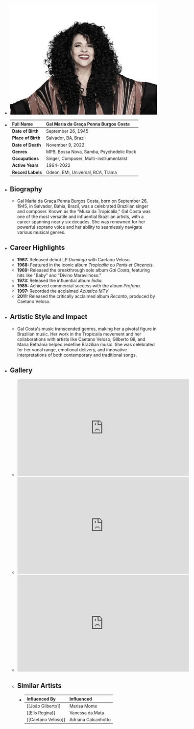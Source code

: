 ---
---




- ![gal costa.png](../assets/gal_costa_1717740296041_0.png)
- | **Full Name**     | Gal Maria da Graça Penna Burgos Costa  |
  |-------------------|-----------------------------------------|
  | **Date of Birth** | September 26, 1945                      |
  | **Place of Birth**| Salvador, BA, Brazil                    |
  | **Date of Death** | November 9, 2022                        |
  | **Genres**        | MPB, Bossa Nova, Samba, Psychedelic Rock|
  | **Occupations**   | Singer, Composer, Multi-instrumentalist |
  | **Active Years**  | 1964–2022                               |
  | **Record Labels** | Odeon, EMI, Universal, RCA, Trama       |
- ## **Biography**
	- Gal Maria da Graça Penna Burgos Costa, born on September 26, 1945, in Salvador, Bahia, Brazil, was a celebrated Brazilian singer and composer. Known as the "Musa da Tropicália," Gal Costa was one of the most versatile and influential Brazilian artists, with a career spanning nearly six decades. She was renowned for her powerful soprano voice and her ability to seamlessly navigate various musical genres.
- ## **Career Highlights**
	- **1967:** Released debut LP *Domingo* with Caetano Veloso.
	- **1968:** Featured in the iconic album *Tropicália ou Panis et Circencis*.
	- **1969:** Released the breakthrough solo album *Gal Costa*, featuring hits like "Baby" and "Divino Maravilhoso."
	- **1973:** Released the influential album *Índia*.
	- **1985:** Achieved commercial success with the album *Profana*.
	- **1997:** Recorded the acclaimed *Acústico MTV*.
	- **2011:** Released the critically acclaimed album *Recanto*, produced by Caetano Veloso.
- ## **Artistic Style and Impact**
	- Gal Costa's music transcended genres, making her a pivotal figure in Brazilian music. Her work in the Tropicalia movement and her collaborations with artists like Caetano Veloso, Gilberto Gil, and Maria Bethânia helped redefine Brazilian music. She was celebrated for her vocal range, emotional delivery, and innovative interpretations of both contemporary and traditional songs.
- ## **Gallery**
	- <iframe width="560" height="315" src="https://www.youtube.com/embed/kbPV3sR9FMI?si=Xnl5uswsQGM4VJgt" title="YouTube video player" frameborder="0" allow="accelerometer; autoplay; clipboard-write; encrypted-media; gyroscope; picture-in-picture; web-share" referrerpolicy="strict-origin-when-cross-origin" allowfullscreen></iframe>
	- <iframe width="560" height="315" src="https://www.youtube.com/embed/jBnedtBKUso?si=bWrEhJFtxMM-D_bj" title="YouTube video player" frameborder="0" allow="accelerometer; autoplay; clipboard-write; encrypted-media; gyroscope; picture-in-picture; web-share" referrerpolicy="strict-origin-when-cross-origin" allowfullscreen></iframe>
	- <iframe width="560" height="315" src="https://www.youtube.com/embed/pn7hKByUsUc?si=5JjK41pxReJ_vXvU" title="YouTube video player" frameborder="0" allow="accelerometer; autoplay; clipboard-write; encrypted-media; gyroscope; picture-in-picture; web-share" referrerpolicy="strict-origin-when-cross-origin" allowfullscreen></iframe>
	- ## Similar Artists
		- | Influenced By        | Influenced                   |
		  |----------------------|------------------------------|
		  | [[João Gilberto]]    | Marisa Monte                 |
		  | [[Elis Regina]]      | Vanessa da Mata              |
		  | [[Caetano Veloso]]   | Adriana Calcanhotto          |